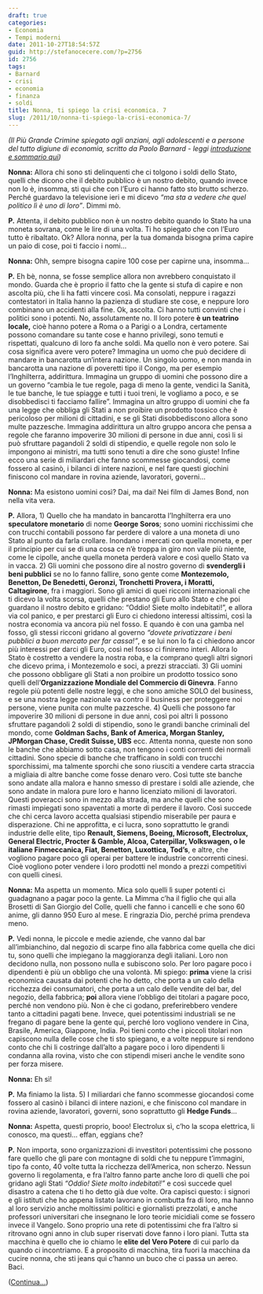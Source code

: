 ```yaml
---
draft: true
categories:
- Economia
- Tempi moderni
date: 2011-10-27T18:54:57Z
guid: http://stefanocecere.com/?p=2756
id: 2756
tags:
- Barnard
- crisi
- economia
- finanza
- soldi
title: Nonna, ti spiego la crisi economica. 7
slug: /2011/10/nonna-ti-spiego-la-crisi-economica-7/
---
```


_(Il Più Grande Crimine spiegato agli anziani, agli adolescenti e a persone del tutto digiune di economia, scritto da Paolo Barnard - leggi [introduzione e sommario qui](http://stefanocecere.com/2011/10/24/vi-spiego-la-crisi-economica/ "Vi spiego la crisi economica"))_

**Nonna:** Allora chi sono sti delinquenti che ci tolgono i soldi dello Stato, quelli che dicono che il debito pubblico è un nostro debito, quando invece non lo è, insomma, sti qui che con l’Euro ci hanno fatto sto brutto scherzo. Perché guardavo la televisione ieri e mi dicevo _“ma sta a vedere che quel politico lì è uno di loro”_. Dimmi mò.

**P.** Attenta, il debito pubblico non è un nostro debito quando lo Stato ha una moneta sovrana, come le lire di una volta. Ti ho spiegato che con l’Euro tutto è ribaltato. Ok? Allora nonna, per la tua domanda bisogna prima capire un paio di cose, poi ti faccio i nomi…

**Nonna:** Ohh, sempre bisogna capire 100 cose per capirne una, insomma…

**P.** Eh bè, nonna, se fosse semplice allora non avrebbero conquistato il mondo. Guarda che è proprio il fatto che la gente si stufa di capire e non ascolta più, che li ha fatti vincere così. Ma consolati, neppure i ragazzi contestatori in Italia hanno la pazienza di studiare ste cose, e neppure loro combinano un accidenti alla fine. Ok, ascolta. Ci hanno tutti convinti che i politici sono i potenti. No, assolutamente no. Il loro potere **è un teatrino locale,** cioè hanno potere a Roma o a Parigi o a Londra, certamente possono comandare su tante cose e hanno privilegi, sono temuti e rispettati, qualcuno di loro fa anche soldi. Ma quello non è vero potere. Sai cosa significa avere vero potere? Immagina un uomo che può decidere di mandare in bancarotta un’intera nazione. Un singolo uomo, e non manda in bancarotta una nazione di poveretti tipo il Congo, ma per esempio l’Inghilterra, addirittura. Immagina un gruppo di uomini che possono dire a un governo “cambia le tue regole, paga di meno la gente, vendici la Sanità, le tue banche, le tue spiagge e tutti i tuoi treni, le vogliamo a poco, e se disobbedisci ti facciamo fallire”. Immagina un altro gruppo di uomini che fa una legge che obbliga gli Stati a non proibire un prodotto tossico che è pericoloso per milioni di cittadini, e se gli Stati disobbediscono allora sono multe pazzesche. Immagina addirittura un altro gruppo ancora che pensa a regole che faranno impoverire 30 milioni di persone in due anni, così li si può sfruttare pagandoli 2 soldi di stipendio, e quelle regole non solo le impongono ai ministri, ma tutti sono tenuti a dire che sono giuste! Infine ecco una serie di miliardari che fanno scommesse giocandosi, come fossero al casinò, i bilanci di intere nazioni, e nel fare questi giochini finiscono col mandare in rovina aziende, lavoratori, governi…

**Nonna:** Ma esistono uomini così? Dai, ma dai! Nei film di James Bond, non nella vita vera.

**P.** Allora, 1) Quello che ha mandato in bancarotta l’Inghilterra era uno **speculatore monetario** di nome **George Soros**; sono uomini ricchissimi che con trucchi contabili possono far perdere di valore a una moneta di uno Stato al punto da farla crollare. Inondano i mercati con quella moneta, e per il principio per cui se di una cosa ce n’è troppa in giro non vale più niente, come le cipolle, anche quella moneta perderà valore e così quello Stato va in vacca. 2) Gli uomini che possono dire al nostro governo di **svendergli i beni pubblici** se no lo fanno fallire, sono gente come **Montezemolo, Benetton, De Benedetti, Geronzi, Tronchetti Provera, i Moratti, Caltagirone**, fra i maggiori. Sono gli amici di quei ricconi internazionali che ti dicevo la volta scorsa, quelli che prestano gli Euro allo Stato e che poi guardano il nostro debito e gridano: “Oddio! Siete molto indebitati!”, e allora via col panico, e per prestarci gli Euro ci chiedono interessi altissimi, così la nostra economia va ancora più nel fosso. E quando è con una gamba nel fosso, gli stessi ricconi gridano al governo _“dovete privatizzare i beni pubblici a buon mercato per far cassa!”_, e se lui non lo fa ci chiedono ancor più interessi per darci gli Euro, così nel fosso ci finiremo interi. Allora lo Stato è costretto a vendere la nostra roba, e la comprano quegli altri signori che dicevo prima, i Montezemolo e soci, a prezzi stracciati. 3) Gli uomini che possono obbligare gli Stati a non proibire un prodotto tossico sono quelli dell’**Organizzazione Mondiale del Commercio di Ginevra**. Fanno regole più potenti delle nostre leggi, e che sono amiche SOLO del business, e se una nostra legge nazionale va contro il business per proteggere noi persone, viene punita con multe pazzesche. 4) Quelli che possono far impoverire 30 milioni di persone in due anni, così poi altri li possono sfruttare pagandoli 2 soldi di stipendio, sono le grandi banche criminali del mondo, come **Goldman Sachs, Bank of America, Morgan Stanley, JPMorgan Chase, Credit Suisse, UBS** ecc. Attenta nonna, queste non sono le banche che abbiamo sotto casa, non tengono i conti correnti dei normali cittadini. Sono specie di banche che trafficano in soldi con trucchi sporchissimi, ma talmente sporchi che sono riusciti a vendere carta straccia a migliaia di altre banche come fosse denaro vero. Così tutte ste banche sono andate alla malora e hanno smesso di prestare i soldi alle aziende, che sono andate in malora pure loro e hanno licenziato milioni di lavoratori. Questi poveracci sono in mezzo alla strada, ma anche quelli che sono rimasti impiegati sono spaventati a morte di perdere il lavoro. Così succede che chi cerca lavoro accetta qualsiasi stipendio miserabile per paura e disperazione. Chi ne approfitta, e ci lucra, sono soprattutto le grandi industrie delle elite, tipo **Renault, Siemens, Boeing, Microsoft, Electrolux, General Electric, Procter & Gamble, Alcoa, Caterpillar, Volkswagen, o le italiane Finmeccanica, Fiat, Benetton, Luxottica, Tod’s**, e altre, che vogliono pagare poco gli operai per battere le industrie concorrenti cinesi. Cioè vogliono poter vendere i loro prodotti nel mondo a prezzi competitivi con quelli cinesi.

**Nonna:** Ma aspetta un momento. Mica solo quelli lì super potenti ci guadagnano a pagar poco la gente. La Mimma c’ha il figlio che qui alla Brosetti di San Giorgio del Colle, quelli che fanno i cancelli e che sono 60 anime, gli danno 950 Euro al mese. E ringrazia Dio, perché prima prendeva meno.

**P.** Vedi nonna, le piccole e medie aziende, che vanno dal bar all’imbianchino, dal negozio di scarpe fino alla fabbrica come quella che dici tu, sono quelli che impiegano la maggioranza degli italiani. Loro non decidono nulla, non possono nulla e subiscono solo. Per loro pagare poco i dipendenti è più un obbligo che una volontà. Mi spiego: **prima** viene la crisi economica causata dai potenti che ho detto, che porta a un calo della ricchezza dei consumatori, che porta a un calo delle vendite del bar, del negozio, della fabbrica; **poi** allora viene l’obbligo dei titolari a pagare poco, perché non vendono più. Non è che ci godano, preferirebbero vendere tanto a cittadini pagati bene. Invece, quei potentissimi industriali se ne fregano di pagare bene la gente qui, perché loro vogliono vendere in Cina, Brasile, America, Giappone, India. Poi tieni conto che i piccoli titolari non capiscono nulla delle cose che ti sto spiegano, e a volte neppure si rendono conto che chi li costringe dall’alto a pagare poco i loro dipendenti li condanna alla rovina, visto che con stipendi miseri anche le vendite sono per forza misere.

**Nonna:** Eh sì!

**P.** Ma finiamo la lista. 5) I miliardari che fanno scommesse giocandosi come fossero al casinò i bilanci di intere nazioni, e che finiscono col mandare in rovina aziende, lavoratori, governi, sono soprattutto gli **Hedge Funds**…

**Nonna:** Aspetta, questi proprio, booo! Electrolux sì, c’ho la scopa elettrica, li conosco, ma questi… effan, eggians che?

**P.** Non importa, sono organizzazioni di investitori potentissimi che possono fare quello che gli pare con montagne di soldi che tu neppure t’immagini, tipo fa conto, 40 volte tutta la ricchezza dell’America, non scherzo. Nessun governo li regolamenta, e fra l’altro fanno parte anche loro di quelli che poi gridano agli Stati _“Oddio! Siete molto indebitati!”_ e così succede quel disastro a catena che ti ho detto già due volte. Ora capisci questo: i signori e gli istituti che ho appena listato lavorano in combutta fra di loro, ma hanno al loro servizio anche moltissimi politici e giornalisti prezzolati, e anche professori universitari che insegnano le loro teorie micidiali come se fossero invece il Vangelo. Sono proprio una rete di potentissimi che fra l’altro si ritrovano ogni anno in club super riservati dove fanno i loro piani. Tutta sta macchina è quello che io chiamo le **elite del Vero Potere** di cui parlo da quando ci incontriamo. E a proposito di macchina, tira fuori la macchina da cucire nonna, che sti jeans qui c’hanno un buco che ci passa un aereo. Baci.

([Continua…](http://stefanocecere.com/2011/10/27/nonna-ti-spiego-la-crisi-economica-8/ "Nonna, ti spiego la crisi economica. 8"))